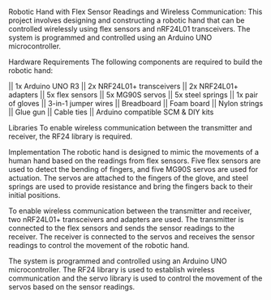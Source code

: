 Robotic Hand with Flex Sensor Readings and Wireless Communication: 
This project involves designing and constructing a robotic hand that can be controlled wirelessly using flex sensors and nRF24L01 transceivers. 
The system is programmed and controlled using an Arduino UNO microcontroller.


Hardware Requirements
The following components are required to build the robotic hand:

|| 1x Arduino UNO R3
|| 2x NRF24L01+ transceivers
|| 2x NRF24L01+ adapters
|| 5x flex sensors
|| 5x MG90S servos
|| 5x steel springs
|| 1x pair of gloves
|| 3-in-1 jumper wires
|| Breadboard
|| Foam board
|| Nylon strings
|| Glue gun
|| Cable ties
|| Arduino compatible SCM & DIY kits


Libraries
To enable wireless communication between the transmitter and receiver, the RF24 library is required.


Implementation
The robotic hand is designed to mimic the movements of a human hand based on the readings from flex sensors. Five flex sensors are used to detect the 
bending of fingers, and five MG90S servos are used for actuation. The servos are attached to the fingers of the glove, and steel springs are used to provide 
resistance and bring the fingers back to their initial positions.

To enable wireless communication between the transmitter and receiver, two nRF24L01+ transceivers and adapters are used. The transmitter is connected 
to the flex sensors and sends the sensor readings to the receiver. The receiver is connected to the servos and receives the sensor readings to control the 
movement of the robotic hand.

The system is programmed and controlled using an Arduino UNO microcontroller. The RF24 library is used to establish wireless communication and the servo library 
is used to control the movement of the servos based on the sensor readings.
